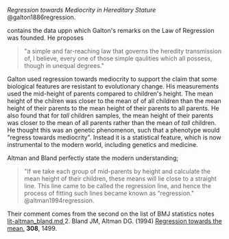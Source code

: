 

_Regression towards Mediocrity in Hereditary Stature_
@galton1886regression.
<!-- {% cite galton1886regression %} -->
contains the data uppn which Galton's remarks on the Law of Regression was founded.
He proposes 
> "a simple and far-reaching law that
> governs the heredity transmission of,
> I believe, every one of those simple qaulities
> which all possess, though in unequal degrees."

Galton used regression towards mediocrity to support the claim that some biological features are resistant to evolutionary change.
His measurements used the mid-height of parents compared to children's height.
The mean height of the chilren was closer to the mean of of all children 
than the mean height of their parents to the mean height of their parents to all parents.
He also found that for _tall_ children samples, the mean height of their parents was closer to the mean of all parents rather than the mean of _tall_ children.
He thought this was an  genetic phenomenon, such that a phenotype would "regress towards mediocrity".
Instead it is a statistical feature, which is now instrumental to the modern world, including genetics and medicine.

Altman and Bland perfectly state the modern understanding;
>"If we take each group of mid-parents by height and calculate the mean height of their children, these means will lie close to a straight line. This line came to be called the regression line, and hence the process of fitting such lines became known as “regression."
@altman1994regression.
<!-- {% cite altman1994regression %}. -->

Their comment comes from the second on the list of BMJ statistics notes
[ lit-altman_bland.md ]( 202106291417-lit-altman_bland.md )	2. Bland JM, Altman DG. (1994)
<a href="http://www.bmj.com/cgi/content/full/308/6942/1499">Regression towards the mean.</a> <b>308</b>, 1499.
